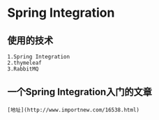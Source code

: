 # Spring Integration
## 使用的技术
    1.Spring Integration
    2.thymeleaf
    3.RabbitMQ
## 一个Spring Integration入门的文章
    [地址](http://www.importnew.com/16538.html)